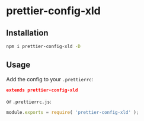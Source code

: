 # prettier-config-xld

## Installation

```sh
npm i prettier-config-xld -D
```

## Usage

Add the config to your `.prettierrc`:

```json
extends prettier-config-xld
```

or `.prettierrc.js`:

```js
module.exports = require( 'prettier-config-xld' );
```
